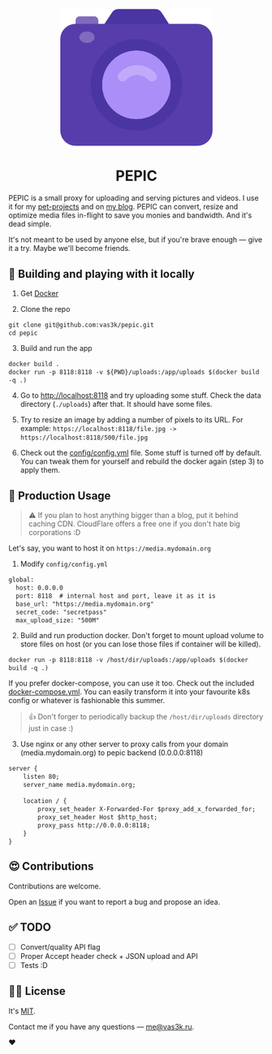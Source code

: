 <div align="center">
  <br>
  <img src="static/images/logo.png" width="300" alt="">
  <h1>PEPIC</h1>
</div>

PEPIC is a small proxy for uploading and serving pictures and videos. 
I use it for my [pet-projects](https://github.com/vas3k/vas3k.club) and on [my blog](https://vas3k.com). 
PEPIC can convert, resize and optimize media files in-flight to save you monies and bandwidth. And it's dead simple.

It's not meant to be used by anyone else, but if you're brave enough — give it a try. Maybe we'll become friends.

## 🔮 Building and playing with it locally

1. Get [Docker](https://www.docker.com/get-started)

2. Clone the repo

```
git clone git@github.com:vas3k/pepic.git
cd pepic
```

3. Build and run the app

```
docker build .
docker run -p 8118:8118 -v ${PWD}/uploads:/app/uploads $(docker build -q .)
```

4. Go to [http://localhost:8118](http://localhost:8118) and try uploading some stuff. 
Check the data directory (`./uploads`) after that. It should have some files.

5. Try to resize an image by adding a number of pixels to its URL. For example: `https://localhost:8118/file.jpg -> https://localhost:8118/500/file.jpg`

6. Check out the [config/config.yml](config/config.yml) file. Some stuff is turned off by default.
You can tweak them for yourself and rebuild the docker again (step 3) to apply them.

## 🚢 Production Usage

> ⚠️ If you plan to host anything bigger than a blog, put it behind caching CDN. 
> CloudFlare offers a free one if you don't hate big corporations :D

Let's say, you want to host it on `https://media.mydomain.org`

 1. Modify `config/config.yml`

```
global:
  host: 0.0.0.0 
  port: 8118  # internal host and port, leave it as it is
  base_url: "https://media.mydomain.org"
  secret_code: "secretpass"
  max_upload_size: "500M"
```

 2. Build and run production docker. Don't forget to mount upload volume to store files on host (or you can lose those files if container will be killed).

```
docker run -p 8118:8118 -v /host/dir/uploads:/app/uploads $(docker build -q .)
```

If you prefer docker-compose, you can use it too. Check out the included [docker-compose.yml](docker-compose.yml). 
You can easily transform it into your favourite k8s config or whatever is fashionable this summer. 

> 👍 Don't forger to periodically backup the `/host/dir/uploads` directory just in case :)

 3. Use nginx or any other server to proxy calls from your domain (media.mydomain.org) to pepic backend (0.0.0.0:8118)

```
server {
    listen 80;
    server_name media.mydomain.org;

    location / {
        proxy_set_header X-Forwarded-For $proxy_add_x_forwarded_for;
        proxy_set_header Host $http_host;
        proxy_pass http://0.0.0.0:8118;
    }
}
```

## 😍 Contributions

Contributions are welcome.  

Open an [Issue](https://github.com/vas3k/vas3k.club/issues) if you want to report a bug and propose an idea.

## ✅ TODO

- [ ] Convert/quality API flag
- [ ] Proper Accept header check + JSON upload and API
- [ ] Tests :D

## 👩‍💼 License 

It's [MIT](LICENSE).

Contact me if you have any questions — [me@vas3k.ru](mailto:me@vas3k.ru).

❤️
